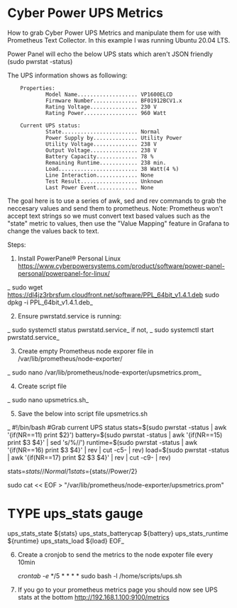 # Cyber Power UPS Metrics
How to grab Cyber Power UPS Metrics and manipulate them for use with Prometheus Text Collector. In this example I was running Ubuntu 20.04 LTS.

Power Panel will echo the below UPS stats which aren't JSON friendly (sudo pwrstat -status)

The UPS information shows as following:

        Properties:
                Model Name................... VP1600ELCD
                Firmware Number.............. BF01912BCV1.x
                Rating Voltage............... 230 V
                Rating Power................. 960 Watt

        Current UPS status:
                State........................ Normal
                Power Supply by.............. Utility Power
                Utility Voltage.............. 238 V
                Output Voltage............... 238 V
                Battery Capacity............. 78 %
                Remaining Runtime............ 238 min.
                Load......................... 38 Watt(4 %)
                Line Interaction............. None
                Test Result.................. Unknown
                Last Power Event............. None
                
The goal here is to use a series of awk, sed and rev commands to grab the neccesary values and send them to prometheus. Note: Prometheus won't accept text strings so we must convert text based values such as the "state" metric to values, then use the "Value Mapping" feature in Grafana to change the values back to text.

Steps:

1) Install PowerPanel® Personal Linux https://www.cyberpowersystems.com/product/software/power-panel-personal/powerpanel-for-linux/ 

_   sudo wget https://dl4jz3rbrsfum.cloudfront.net/software/PPL_64bit_v1.4.1.deb
   sudo dpkg -i PPL_64bit_v1.4.1.deb_

2) Ensure pwrstatd.service is running:

_   sudo systemctl status pwrstatd.service_
   if not,
_   sudo systemctl start pwrstatd.service_
   
3) Create empty Prometheus node exporer file in /var/lib/prometheus/node-exporter/

_  sudo nano /var/lib/prometheus/node-exporter/upsmetrics.prom_
   
4) Create script file
   
_   sudo nano upsmetrics.sh_
   
5) Save the below into script file upsmetrics.sh

_   #!/bin/bash
   #Grab current UPS status
   stats=$(sudo pwrstat -status | awk '{if(NR==11) print $2}')
   battery=$(sudo pwrstat -status | awk '{if(NR==15) print $3 $4}' | sed 's/%//')
   runtime=$(sudo pwrstat -status | awk '{if(NR==16) print $3 $4}' | rev | cut -c5- | rev)
   load=$(sudo pwrstat -status | awk '{if(NR==17) print $2 $3 $4}' | rev | cut -c9- | rev)

   stats=${stats//Normal/1}
   stats=${stats//Power/2}

   sudo cat << EOF > "/var/lib/prometheus/node-exporter/upsmetrics.prom"
   # TYPE ups_stats gauge
   ups_stats_state ${stats}
   ups_stats_batterycap ${battery}
   ups_stats_runtime ${runtime}
   ups_stats_load ${load}
   EOF_
   
   6) Create a cronjob to send the metrics to the node expoter file every 10min 

      _crontab -e_
      */5 * * * * sudo bash -l /home/scripts/ups.sh
      
   7) If you go to your prometheus metrics page you should now see UPS stats at the bottom
      http://192.168.1.100:9100/metrics
      
